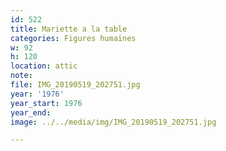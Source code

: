 ```yaml
---
id: 522
title: Mariette a la table
categories: Figures humaines
w: 92
h: 120
location: attic
note:
file: IMG_20190519_202751.jpg
year: '1976'
year_start: 1976
year_end:
image: ../../media/img/IMG_20190519_202751.jpg

---
```


